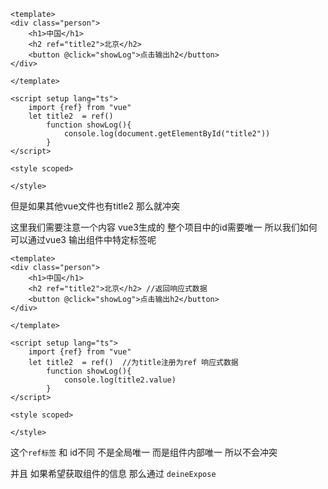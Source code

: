 ```vue
<template>
<div class="person">
    <h1>中国</h1>
    <h2 ref="title2">北京</h2>
    <button @click="showLog">点击输出h2</button>
</div>

</template>

<script setup lang="ts">
    import {ref} from "vue"
    let title2  = ref()
        function showLog(){
            console.log(document.getElementById("title2"))
        }
</script>

<style scoped>
    
</style>
```

但是如果其他vue文件也有title2 那么就冲突

这里我们需要注意一个内容 vue3生成的 整个项目中的id需要唯一 所以我们如何可以通过vue3 输出组件中特定标签呢

```vue
<template>
<div class="person">
    <h1>中国</h1>
    <h2 ref="title2">北京</h2> //返回响应式数据
    <button @click="showLog">点击输出h2</button>
</div>

</template>

<script setup lang="ts">
    import {ref} from "vue"
    let title2  = ref()  //为title注册为ref 响应式数据
        function showLog(){
            console.log(title2.value)
        }
</script>

<style scoped>
    
</style>
```

这个`ref标签` 和 id不同 不是全局唯一 而是组件内部唯一 所以不会冲突

并且 如果希望获取组件的信息 那么通过 `deineExpose`

